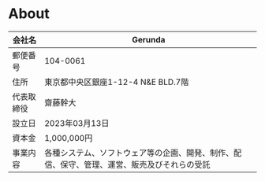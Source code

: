 # About

| 会社名   | Gerunda                                        |
|-------|------------------------------------------------|
| 郵便番号  | 104-0061                                       |
| 住所    | 東京都中央区銀座1-12-4 N&E BLD.7階                      |
| 代表取締役 | 齋藤幹大                                           |
| 設立日   | 2023年03月13日                                    |
| 資本金   | 1,000,000円                                     |
| 事業内容  | 各種システム、ソフトウェア等の企画、開発、制作、配信、保守、管理、運営、販売及びそれらの受託 |